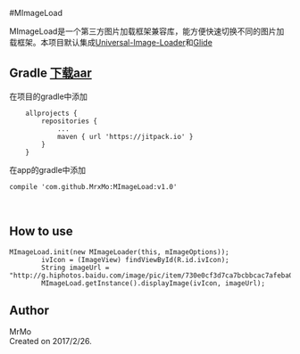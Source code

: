 #MImageLoad

MImageLoad是一个第三方图片加载框架兼容库，能方便快速切换不同的图片加载框架。本项目默认集成[Universal-Image-Loader](https://github.com/nostra13/Android-Universal-Image-Loader)和[Glide](https://github.com/bumptech/glide)
<br/>

## Gradle [下载aar](https://github.com/MrxMo/MImageLoad/raw/master/release/mimageloadlib-1.0_2017_02_26.aar)
在项目的gradle中添加
```
	allprojects {
		repositories {
			...
			maven { url 'https://jitpack.io' }
		}
	}
```

在app的gradle中添加
 ```
 compile 'com.github.MrxMo:MImageLoad:v1.0'
 ```
 <br/>
 
## How to use
```
MImageLoad.init(new MImageLoader(this, mImageOptions));
        ivIcon = (ImageView) findViewById(R.id.ivIcon);
        String imageUrl = "http://g.hiphotos.baidu.com/image/pic/item/730e0cf3d7ca7bcbbcac7afeba096b63f724a808.jpg";
        MImageLoad.getInstance().displayImage(ivIcon, imageUrl);
```

## Author

MrMo <br/>
Created on 2017/2/26. 
